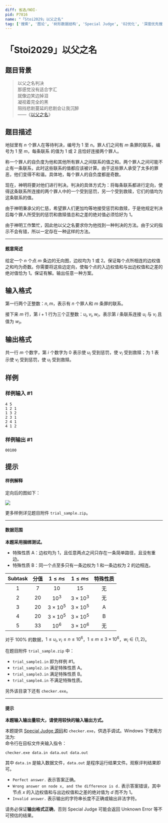 ```yaml
---
diff: 省选/NOI-
pid: P7816
name: "「Stoi2029」以父之名"
tag: ['搜索', '图论', '树形数据结构', 'Special Judge', 'O2优化', '深度优先搜索,DFS', '图遍历', '平面图', '构造', '2029']
---
```

# 「Stoi2029」以父之名
## 题目背景

> 以父之名判决  
> 那感觉没有适合字汇  
> 就像边笑边掉泪  
> 凝视着完全的黑  
> 阻挡悲剧蔓延的悲剧会让我沉醉  
> ——《[以父之名](https://www.bilibili.com/video/BV1fx411N7bU?p=36)》
## 题目描述

地狱里有 $n$ 个罪人在等待判决，编号为 $1$ 至 $n$。罪人们之间有 $m$ 条罪的联系，编号为 $1$ 至 $m$，每条联系 的值为 $1$ 或 $2$ 且恰好连接两个罪人。

称一个罪人的自负度为他和其他所有罪人之间联系的值之和。两个罪人之间可能不止有一条联系，此时这些联系的值都应该被计算。由于这些罪人承受了太多的罪恶，他们变得不和谐。具体地，每个罪人的自负度都是奇数。

现在，神明将要对他们进行判决。判决的具体方式为：将每条联系都进行定向，使得这条联系所连接的两个罪人中的一个受到惩罚，另一个受到救赎，它们的值均为这条联系的值。

由于神明秉承父的仁慈，希望罪人们更加均等地接受惩罚和救赎，于是他规定判决后每个罪人所受到的惩罚和救赎值总和之差的绝对值必须恰好为 $1$。

由于神明工作繁忙，因此他以父之名要求你为他找到一种判决的方法。由于父的指示不会有错，所以一定存在一种这样的方法。

---

#### 题意简述

给定一个 $n$ 个点 $m$ 条边的无向图，边权均为 $1$ 或 $2$。保证每个点所相连的边权值之和均为奇数。你需要将这些边定向，使每个点的入边权值和与出边权值和之差的绝对值恰为 $1$。保证有解。输出任意一种方案。
## 输入格式

第一行两个正整数：$n,m$，表示有 $n$ 个罪人和 $m$ 条罪的联系。

接下来 $m$ 行，第 $i+1$ 行为三个正整数：$u_i,v_i,w_i$，表示第 $i$ 条联系连接 $u_i$ 与 $v_i$ 且值为 $w_i$。
## 输出格式

共一行 $m$ 个数字，第 $i$ 个数字为 $0$ 表示使 $u_i$ 受到惩罚，使 $v_i$ 受到救赎；为 $1$ 表示使 $v_i$ 受到惩罚，使 $u_i$ 受到救赎。
## 样例

### 样例输入 #1
```
4 5
1 2 1
1 3 2
2 3 1
2 4 1
4 1 2

```
### 样例输出 #1
```
00100

```
## 提示

#### 样例解释

定向后的图如下：

![](https://cdn.luogu.com.cn/upload/image_hosting/uhz96nbm.png)

更多样例详见题目附件 `trial_sample.zip`。

------

#### 数据范围

**本题采用捆绑测试。**

- 特殊性质 A：边权均为 $1$，且任意两点之间只存在一条简单路径，且没有重边。
- 特殊性质 B：同一个点至多只有一条边权为 $1$ 和一条边权为 $2$ 的边相连。

| Subtask | 分值 | $1\le n \le$ | $1\le m \le$ | 特殊性质 | 
| :-: | :-: | :-: | :-: | :-: |
| $1$ | $7$ | $10$ | $15$ | 无 | 
| $2$ |  $20$ |$10^3$ | $3\times10^3$ | 无 |
| $3$ |  $20$ |$3 \times 10^5$ | $3 \times 10^5$ | A |
| $4$ | $20$ |$3 \times 10^5$ | $3 \times 10^5$ | B | 
| $5$ |  $33$ |$10^6$ | $3 \times 10^6$ | 无 |

对于 $100\%$ 的数据，$1 \le u_i,v_i \le n \le 10^6$，$1 \le m \le 3 \times 10^6$，$w_i \in \{1,2\}$。

在题目附件 `trial_sample.zip` 中：

- `trial_sample1.in` 即为样例 #1。
- `trial_sample2.in` 满足特殊性质 A。
- `trial_sample3.in` 满足特殊性质 B。
- `trial_sample4.in` 不满足特殊性质。

另外该目录下还有 `checker.exe`。

------

#### 提示

**本题输入输出量较大，请使用较快的输入输出方式。**

本题提供 [Special Judge 源码](https://www.luogu.com.cn/paste/7albhubs)和 `checker.exe`，供选手调试。Windows 下使用方法为:  
命令行在目标文件夹输入指令：
```
checker.exe data.in data.out data.out
```
其中 `data.in` 是输入数据文件，`data.out` 是程序运行结果文件。观察评判结果即可。

- `Perfect answer.` 表示答案正确。
-  `Wrong answer on node x, and the difference is d.` 表示答案错误，其中节点 $x$ 的入边权值和与出边权值和之差的绝对值为 $d$ 而不为 $1$。
- `Invalid answer.` 表示输出的字符串长度不正确或输出非法字符。

请务必保证**输出格式正确**，否则 Special Judge 可能会返回 Unknown Error 等不可预估的结果。
